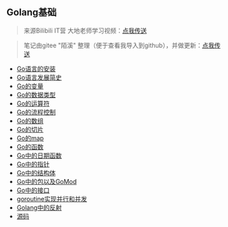 ## Golang基础

> 来源Bilibili IT营 大地老师学习视频：[点我传送](https://www.bilibili.com/video/BV14T4y1g7h9)

> 笔记由gitee "陌溪" 整理（便于查看我导入到github），并做更新：[点我传送](https://gitee.com/moxi159753/LearningNotes/tree/master/Golang)

- [Go语言的安装](./Golang基础/0_Go语言的安装)
- [Go语言发展简史](./Golang基础/1_Go语言发展简史)
- [Go的变量](./Golang基础/2_Go的变量)
- [Go的数据类型](./Golang基础/3_Go的数据类型)
- [Go的运算符](./Golang基础/4_Go的运算符)
- [Go的流程控制](./Golang基础/5_Go的流程控制)
- [Go的数组](./Golang基础/6_Go的数组)
- [Go的切片](./Golang基础/7_Go的切片)
- [Go的map](./Golang基础/8_Go的map)
- [Go的函数](./Golang基础/9_Go的函数)
- [Go中的日期函数](./Golang基础/10_Go中的日期函数)
- [Go中的指针](./Golang基础/11_Go中的指针)
- [Go中的结构体](./Golang基础/12_Go中的结构体)
- [Go中的包以及GoMod](./Golang基础/13_Go中的包以及GoMod)
- [Go中的接口](./Golang基础/14_Go中的接口)
- [goroutine实现并行和并发](./Golang基础/15_goroutine实现并行和并发)
- [Golang中的反射](./Golang基础/16_Golang中的反射)
- [源码](./Golang基础/Code)

